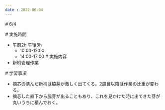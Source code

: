 ```yaml
--- 
date : 2022-06-04
--- 
```

# 6/4
  
# 実施時間 
- 午前2h 午後3h
    - 10:00-12:00 
    - 14:00-17:00
# 実施内容
- 新梢管理作業

# 学習事項
- 摘芯の済んだ新梢は脇芽が激しく出てくる。2周目以降は作業の比重が変わる。
- 摘芯した直下から脇芽が出ることもあり、これを見かけた時に出てきた芽が丸いうちに積んでおく。
